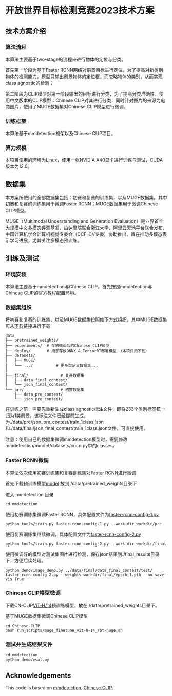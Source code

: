 # 开放世界目标检测竞赛2023技术方案

## 技术方案介绍

### 算法流程

本算法主要基于two-stage的流程来进行物体的定位与分类。

首先第一阶段为基于Faster RCNN网络对前景目标进行定位。为了提高对新类别物体的检测能力，模型只输出前景物体的定位框，而忽略物体的类别，从而实现class agnostic的检测；

第二阶段为CLIP模型对第一阶段输出的目标进行分类，为了提高分类准确性，使用中文版本的CLIP模型：Chinese CLIP对其进行分类，同时针对图片的来源为电商图片，使用了MUGE数据集对Chinese CLIP模型进行微调。

### 训练框架

本算法基于mmdetection框架以及Chinese CLIP项目。

### 算力规模

本项目使用的环境为Linux，使用一张NVIDIA A40显卡进行训练与测试，CUDA版本为12.0。

## 数据集

本方案所使用的全部数据集包括：初赛和复赛的训练集，以及MUGE数据集。其中初赛和复赛的训练集用于微调Faster RCNN；MUGE数据集用于微调Chinese CLIP模型。

MUGE（Multimodal Understanding and Generation Evaluation）是业界首个大规模中文多模态评测基准，由达摩院联合浙江大学、阿里云天池平台联合发布，中国计算机学会计算机视觉专委会（CCF-CV专委）协助推出。旨在推动多模态表示学习进展，尤其关注多模态预训练。

## 训练及测试

### 环境安装
本算法主要基于mmdetection与Chinese CLIP，首先按照mmdetection与Chinese CLIP的官方教程配置环境。


### 数据集组织
将初赛和复赛的训练集，以及MUGE数据集按照如下方式组织，其中MUGE数据集可从[下载链接](https://clip-cn-beijing.oss-cn-beijing.aliyuncs.com/datasets/MUGE.zip)进行下载

```
data
├── pretrained_weights/ 
├── experiments/  # 存放微调后的Chinese CLIP模型
├── deploy/	      # 用于存放ONNX & TensorRT部署模型 （本项目用不到）
├── datasets/
│   ├── MUGE/
│   └── .../          # 更多自定义数据集...
│    
├── final/              # 复赛数据集
│   ├── data_final_contest/
│   └── json_final_contest/
└── pre/	            # 初赛数据集
    ├── data_pre_contest/
    └── json_pre_contest/
```

在训练之前，需要先重新生成class agnostic标注文件，即将233个类别标签统一归为1类前景，该标注文件已经提前生成，为./data/pre/json_pre_contest/train_1class.json和./data/final/json_final_contest/train_1class.json文件，可直接使用。

注意：使用自己的数据集微调mmdetection模型时，需要修改mmdetection/mmdet/datasets/coco.py中的classes。

### Faster RCNN微调

本算法依次使用初赛训练集和复赛训练集对Faster RCNN进行微调

首先下载预训练模型[model](https://download.openmmlab.com/mmdetection/v2.0/faster_rcnn/faster_rcnn_x101_64x4d_fpn_mstrain_3x_coco/faster_rcnn_x101_64x4d_fpn_mstrain_3x_coco_20210524_124528-26c63de6.pth)
放到./data/pretrained_weights目录下

进入 mmdetection 目录
```
cd mmdetection
```

使用初赛训练集微调Faster RCNN，具体配置文件为[faster-rcnn-config-1.py](mmdetection/faster-rcnn-config-1.py)
```
python tools/train.py faster-rcnn-config-1.py --work-dir workdir/pre
```

使用复赛训练集继续微调，具体配置文件为[faster-rcnn-config-2.py](mmdetection/faster-rcnn-config-2.py)
```
python tools/train.py faster-rcnn-config-2.py --work-dir workdir/final
```

使用微调好的模型对测试集图片进行检测，保存json结果到./final_results目录下，方便后续处理。
```
python demo/image_demo.py ../data/final/data_final_contest/test/ faster-rcnn-config-2.py --weights workdir/final/epoch_1.pth --no-save-vis True
```

### Chinese CLIP模型微调
下载CN-CLIP[ViT-H/14](https://clip-cn-beijing.oss-cn-beijing.aliyuncs.com/checkpoints/clip_cn_vit-h-14.pt)预训练模型，放在./data/pretrained_weights目录下。

基于MUGE数据集微调Chinese CLIP模型
```
cd Chinese-CLIP
bash run_scripts/muge_finetune_vit-h-14_rbt-huge.sh
```

### 测试并生成结果文件

```
cd mmdetection
python demo/eval.py
```

## Acknowledgements
This code is based on [mmdetection](https://github.com/open-mmlab/mmdetection), [Chinese CLIP](https://github.com/OFA-Sys/Chinese-CLIP).

